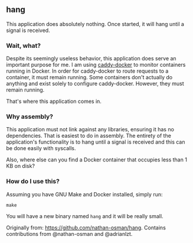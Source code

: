 ## hang

This application does absolutely nothing. Once started, it will hang until a signal is received.

### Wait, what?

Despite its seemingly useless behavior, this application does serve an important purpose for me. I am using [caddy-docker](https://github.com/nathan-osman/caddy-docker) to monitor containers running in Docker. In order for caddy-docker to route requests to a container, it must remain running. Some containers don't actually do anything and exist solely to configure caddy-docker. However, they must remain running.

That's where this application comes in.

### Why assembly?

This application must not link against any libraries, ensuring it has no dependencies. That is easiest to do in assembly. The entirety of the application's functionality is to hang until a signal is received and this can be done easily with syscalls.

Also, where else can you find a Docker container that occupies less than 1 KB on disk?

### How do I use this?

Assuming you have GNU Make and Docker installed, simply run:

    make

You will have a new binary named `hang` and it will be really small.

Originally from: https://github.com/nathan-osman/hang. Contains contributions from @nathan-osman and @adrianlzt.
